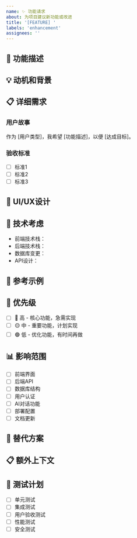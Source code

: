 ```yaml
---
name: ✨ 功能请求
about: 为项目建议新功能或改进
title: '[FEATURE] '
labels: 'enhancement'
assignees: ''
---
```


## 🚀 功能描述
<!-- 清晰简洁地描述你想要的功能 -->

## 💡 动机和背景
<!-- 解释为什么需要这个功能，它解决了什么问题 -->

## 📋 详细需求
<!-- 详细描述功能的具体要求 -->

### 用户故事
作为 [用户类型]，我希望 [功能描述]，以便 [达成目标]。

### 验收标准
- [ ] 标准1
- [ ] 标准2
- [ ] 标准3

## 🎨 UI/UX设计
<!-- 如果涉及界面变更，请描述或提供设计稿 -->

## 🔧 技术考虑
<!-- 如果有技术实现的想法或要求 -->
- 前端技术栈：
- 后端技术栈：
- 数据库变更：
- API设计：

## 📸 参考示例
<!-- 提供类似功能的参考或截图 -->

## 🎯 优先级
<!-- 请选择一个 -->
- [ ] 🔴 高 - 核心功能，急需实现
- [ ] 🟡 中 - 重要功能，计划实现
- [ ] 🟢 低 - 优化功能，有时间再做

## 📊 影响范围
<!-- 请勾选受影响的模块 -->
- [ ] 前端界面
- [ ] 后端API
- [ ] 数据库结构
- [ ] 用户认证
- [ ] AI对话功能
- [ ] 部署配置
- [ ] 文档更新

## 🔄 替代方案
<!-- 描述你考虑过的其他解决方案 -->

## 📋 额外上下文
<!-- 添加任何其他相关信息、链接或参考资料 -->

## 🧪 测试计划
<!-- 描述如何测试这个新功能 -->
- [ ] 单元测试
- [ ] 集成测试
- [ ] 用户验收测试
- [ ] 性能测试
- [ ] 安全测试